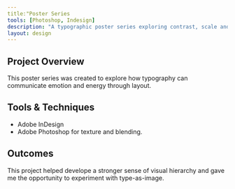 ```yaml
---
title:"Poster Series
tools: [Photoshop, Indesign]
description: "A typographic poster series exploring contrast, scale and rhythm."
layout: design
---
```


## Project Overview
This poster series was created to explore how 
typography can communicate emotion and energy through layout.

## Tools & Techniques
- Adobe InDesign
- Adobe Photoshop for texture and blending.

## Outcomes

This project helped develope a stronger sense of visual hierarchy and gave
me the opportunity to experiment with type-as-image.

